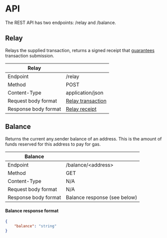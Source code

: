 # API

The REST API has two endpoints: /relay and /balance.

## Relay

Relays the supplied transaction, returns a signed receipt that [guarantees](./guarantees.md) transaction submission.

| Relay | |
| --- | --- |
| Endpoint | /relay |
| Method | POST |
| Content-Type | application/json |
| Request body format | [Relay transaction](./relayTransaction.md) |
| Response body format | [Relay receipt](./relayReceipt.md) |

## Balance

Returns the current any.sender balance of an address. This is the amount of funds reserved for this address to pay for gas.

| Balance | |
| --- | --- |
| Endpoint | /balance/\<address\> |
| Method | GET |
| Content-Type | N/A |
| Request body format | N/A |
| Response body format | Balance response (see below) |

#### Balance response format
```json
{
    "balance": "string"
}
```